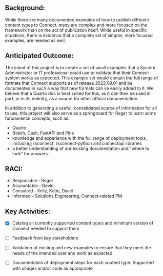 Background:
-----------

While there are many documented examples of how to publish different content types to Connect, many are complex and more focused on the framework than on the act of publication itself.  While useful in specific situations, there is evidence that a complete set of simpler, more focused examples, are needed as well.

Anticipated Outcome:
--------------------

The intent of this project is to create a set of small examples that a System Administrator or IT professional could use to validate that their Connect system works as expected.  This example set would contain the full range of formats that Connect supports as of release 2022.09.01 and be documented in such a way that new formats can ve easily added to it.  We believe that a Quarto doc  is best suited for this, as it can then be used in part, or in its entirety, as a source for other official documentation.

In addition to generating a useful, consolidated source of information for all to use, this project will also serve as a springboard for Roger to learn some fundamental concepts, such as:

* Quarto
* Bokeh, Dash, FastAPI and Pins
* knowledge and experience with the full range of deployment tools, including; rsconnect, rsconnect-python and connectapi libraries
* a better understanding of our existing documentation and "where to look" for answers

RACI:
-----

* Responsible - Roger
* Accountable - Devin
* Consulted - Kelly, Katie, David
* Informed - Solutions Engineering, Connect-related PM

Key Activities:
---------------

- [X] Catalog all currently supported content types and minimum version of Connect needed to support them
- [ ] Feedback from key stakeholders
- [ ] Validation of existing and new examples to ensure that they meet the needs of the intended user and work as expected
- [ ] Documentation of deployment steps for each content type.  Supported with images and/or code as appropriate


